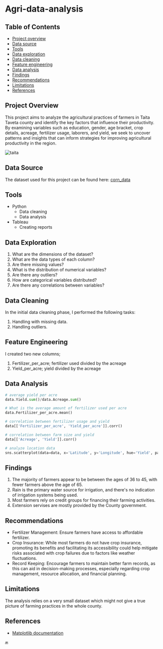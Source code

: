 # Agri-data-analysis

## Table of Contents
- [Project overview](#project-overview)
- [Data source](#data-source)
- [Tools](#tools)
- [Data exploration](#data-exploration)
- [Data cleaning](#data-cleaning)
- [Feature engineering](#feature-engineering)
- [Data analysis](#data-analysis)
- [Findings](#recommendations)
- [Recommendations](#recommendations)
- [Limitations](#limitations)
- [References](#references)
 
## Project Overview
This project aims to analyze the agricultural practices of farmers in Taita Taveta county and identify the key factors that influence their productivity. By examining variables such as education, gender, age bracket, crop details, acreage, fertilizer usage, laborers, and yield, we seek to uncover patterns and insights that can inform strategies for improving agricultural productivity in the region.

![taita](https://github.com/robertto04/Corn-data-python-project/assets/46019410/f334e888-8fd7-4368-82d8-d49c6a2ebe5e)


## Data Source
The dataset used for this project can be found here: [corn_data](https://www.kaggle.com/datasets/japondo/corn-farming-data)

## Tools
- Python
   - Data cleaning
   - Data analysis
- Tableau
   - Creating reports

## Data Exploration
1. What are the dimensions of the dataset?
2. What are the data types of each column?
3. Are there missing values?
4. What is the distribution of numerical variables?
5. Are there any outliers?
6. How are categorical variables distributed?
7. Are there any correlations between variables?

## Data Cleaning
In the initial data cleaning phase, I performed the following tasks:
  1. Handling with missing data.
  2. Handling outliers.

## Feature Engineering
I created two new columns;
1. Fertilizer_per_acre; fertilizer used divided by the acreage
2. Yield_per_acre; yield divided by the acreage

## Data Analysis
```python
# average yield per acre
data.Yield.sum()/data.Acreage.sum()

# What is the average amount of fertilizer used per acre
data.Fertilizer_per_acre.mean()

# correlation between fertilizer usage and yield
data[['Fertilizer_per_acre', 'Yield_per_acre']].corr()

# correlation between farm size and yield
data[['Acreage', 'Yield']].corr()

# analyze location data
sns.scatterplot(data=data, x='Latitude', y='Longitude', hue='Yield', palette='coolwarm')
```
## Findings
1. The majority of farmers appear to be between the ages of 36 to 45, with fewer farmers above the age of 65.
2. Rain is the primary water source for irrigation, and there's no indication of irrigation systems being used.
3. Most farmers rely on credit groups for financing their farming activities.
4. Extension servises are mostly provided by the County government.

## Recommendations
- Fertilizer Management: Ensure farmers have access to affordable fertilizer.
- Crop Insurance: While most farmers do not have crop insurance, promoting its benefits and facilitating its accessibility could help mitigate risks associated with crop failures due to factors like weather fluctuations.
- Record Keeping: Encourage farmers to maintain better farm records, as this can aid in decision-making processes, especially regarding crop management, resource allocation, and financial planning.

## Limitations
The analysis relies on a very small dataset which might not give a true picture of farming practices in the whole county.

## References
- [Matplotlib documentation](https://matplotlib.org/stable/api/_as_gen/matplotlib.pyplot.plot.html)

🔚
